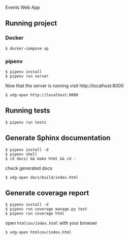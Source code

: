  Events Web App

## Running project

### Docker

```
$ docker-compose up
```

### pipenv

```
$ pipenv install
$ pipenv run server
```

Now that the server is running visit http://localhost:8000

```
$ xdg-open http://localhost:8000
```

## Running tests

```
$ pipenv run tests
```

## Generate Sphinx documentation

```
$ pipenv install -d
$ pipenv shell
$ cd docs/ && make html && cd -
```

check generated docs

```
$ xdg-open docs/build/index.html
```


## Generate coverage report

```
$ pipenv install -d
$ pipenv run coverage manage.py test
$ pipenv run coverage html
```

open `htmlcov/index.html` with your browser

```
$ xdg-open htmlcov/index.html
```
